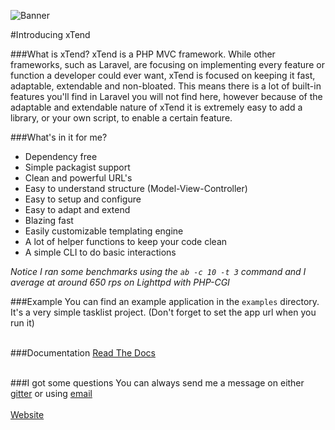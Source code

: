 ![Banner](https://xtend.liammartens.com/img/banner.svg)

#Introducing xTend

###What is xTend?
xTend is a PHP MVC framework. While other frameworks, such as Laravel, are focusing on implementing every feature or function a developer could ever want, xTend is focused on keeping it fast, adaptable, extendable and non-bloated. This means there is a lot of built-in features you'll find in Laravel you will not find here, however because of the adaptable and extendable nature of xTend it is extremely easy to add a library, or your own script, to enable a certain feature.

###What's in it for me?
* Dependency free
* Simple packagist support
* Clean and powerful URL's
* Easy to understand structure (Model-View-Controller)
* Easy to setup and configure
* Easy to adapt and extend
* Blazing fast
* Easily customizable templating engine
* A lot of helper functions to keep your code clean
* A simple CLI to do basic interactions

*Notice I ran some benchmarks using the `ab -c 10 -t 3` command and I average at around 650 rps on Lighttpd with PHP-CGI*

###Example
You can find an example application in the `examples` directory. It's a very simple tasklist project. (Don't forget to set the app url when you run it)   
<br>

###Documentation
[Read The Docs](http://xtend.readthedocs.org/en/latest/)  
<br>

###I got some questions
You can always send me a message on either [gitter](http://gitter.im) or using [email](mailto:hi@liammartens.com)
<br><br>
[Website](http://xtend.liammartens.com)
